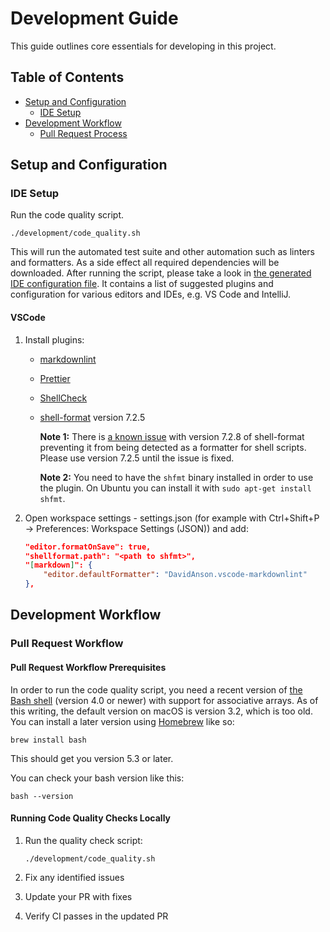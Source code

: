 <!--
SPDX-FileCopyrightText: 2025 Digg Sweden

SPDX-License-Identifier: EUPL-1.2
-->

# Development Guide

This guide outlines core essentials for developing in this project.

## Table of Contents

- [Setup and Configuration](#setup-and-configuration)
  - [IDE Setup](#ide-setup)
- [Development Workflow](#development-workflow)
  - [Pull Request Process](#pull-request-workflow)

## Setup and Configuration

### IDE Setup

Run the code quality script.

```shell
./development/code_quality.sh
```

This will run the automated test suite
and other automation such as linters and formatters.
As a side effect all required dependencies will be downloaded.
After running the script, please take a look in
[the generated IDE configuration file](./megalinter-reports/IDE-config.txt).
It contains a list of suggested plugins and configuration for various editors and IDEs,
e.g. VS Code and IntelliJ.

#### VSCode

 1. Install plugins:

    - [markdownlint](https://marketplace.visualstudio.com/items?itemName=DavidAnson.vscode-markdownlint)
    - [Prettier](https://marketplace.visualstudio.com/items?itemName=esbenp.prettier-vscode)
    - [ShellCheck](https://marketplace.visualstudio.com/items?itemName=timonwong.shellcheck)
    - [shell-format](https://marketplace.visualstudio.com/items?itemName=foxundermoon.shell-format) version 7.2.5

        **Note 1:** There is
        [a known issue](https://github.com/foxundermoon/vs-shell-format/issues/396)
        with version 7.2.8 of shell-format
        preventing it from being detected as a formatter for shell scripts.
        Please use version 7.2.5 until the issue is fixed.

        **Note 2:** You need to have the `shfmt` binary installed in order to use the plugin.
        On Ubuntu you can install it with `sudo apt-get install shfmt`.

 2. Open workspace settings - settings.json (for example with Ctrl+Shift+P → Preferences: Workspace Settings (JSON)) and add:

    ```json
    "editor.formatOnSave": true,
    "shellformat.path": "<path to shfmt>",
    "[markdown]": {
        "editor.defaultFormatter": "DavidAnson.vscode-markdownlint"
    },
    ```

## Development Workflow

### Pull Request Workflow

#### Pull Request Workflow Prerequisites

In order to run the code quality script,
you need a recent version of
[the Bash shell](https://www.gnu.org/software/bash/)
(version 4.0 or newer) with support for associative arrays.
As of this writing, the default version on macOS is version 3.2,
which is too old.
You can install a later version using [Homebrew](https://brew.sh/) like so:
```shell
brew install bash
```
This should get you version 5.3 or later.

You can check your bash version like this:
```shell
bash --version
```

#### Running Code Quality Checks Locally

1. Run the quality check script:

   ```shell
   ./development/code_quality.sh
   ```

2. Fix any identified issues

3. Update your PR with fixes

4. Verify CI passes in the updated PR
